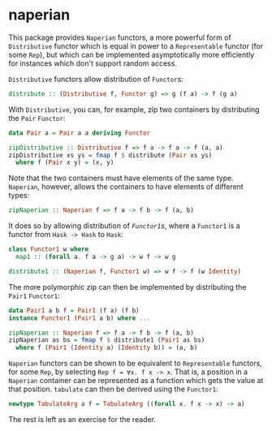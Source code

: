 # naperian

This package provides `Naperian` functors, a more powerful form of
`Distributive` functor which is equal in power to a `Representable` functor (for
some `Rep`), but which can be implemented asymptotically more efficiently for
instances which don't support random access.

`Distributive` functors allow distribution of `Functor`s:

```haskell
distribute :: (Distributive f, Functor g) => g (f a) -> f (g a)
```

With `Distributive`, you can, for example, zip two containers by distributing
the `Pair` `Functor`:

```haskell
data Pair a = Pair a a deriving Functor

zipDistributive :: Distributive f => f a -> f a -> f (a, a)
zipDistributive xs ys = fmap f $ distribute (Pair xs ys)
  where f (Pair x y) = (x, y)
```

Note that the two containers must have elements of the same type. `Naperian`,
however, allows the containers to have elements of different types:

```haskell
zipNaperian :: Naperian f => f a -> f b -> f (a, b)
```

It does so by allowing distribution of *`Functor1`s*, where a `Functor1` is a
functor from `Hask -> Hask` to `Hask`:

```haskell
class Functor1 w where
  map1 :: (forall a. f a -> g a) -> w f -> w g

distribute1 :: (Naperian f, Functor1 w) => w f -> f (w Identity)
```

The more polymorphic zip can then be implemented by distributing the `Pair1` `Functor1`:

```haskell
data Pair1 a b f = Pair1 (f a) (f b)
instance Functor1 (Pair1 a b) where ...

zipNaperian :: Naperian f => f a -> f b -> f (a, b)
zipNaperian as bs = fmap f $ distribute1 (Pair1 as bs)
  where f (Pair1 (Identity a) (Identity b)) = (a, b)
```

`Naperian` functors can be shown to be equivalent to `Representable` functors,
for some `Rep`, by selecting `Rep f = ∀x. f x -> x`. That is, a position in a
`Naperian` container can be represented as a function which gets the value at
that position. `tabulate` can then be derived using the `Functor1`:

```haskell
newtype TabulateArg a f = TabulateArg ((forall x. f x -> x) -> a)
```

The rest is left as an exercise for the reader.
